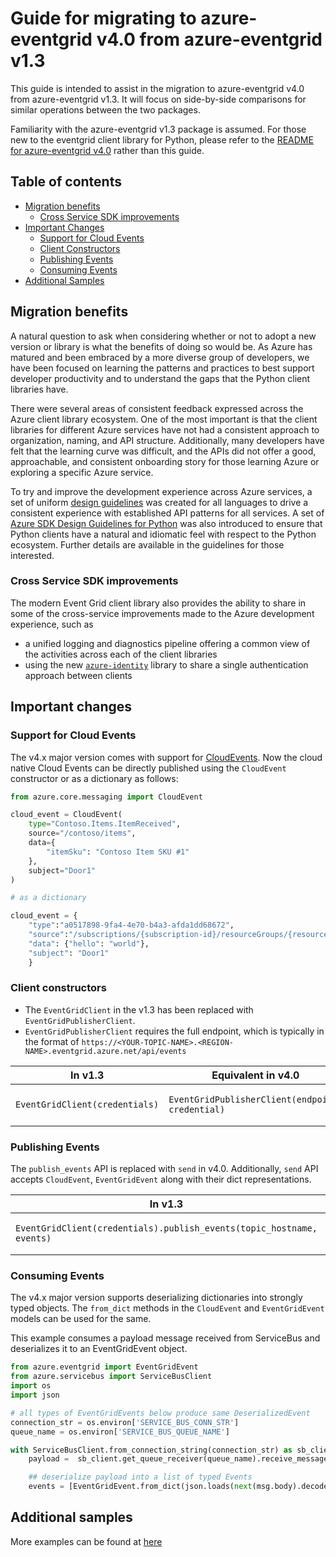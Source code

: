 # Guide for migrating to azure-eventgrid v4.0 from azure-eventgrid v1.3

This guide is intended to assist in the migration to azure-eventgrid v4.0 from azure-eventgrid v1.3. It will focus on side-by-side comparisons for similar operations between the two packages.

Familiarity with the azure-eventgrid v1.3 package is assumed. For those new to the eventgrid client library for Python, please refer to the [README for azure-eventgrid v4.0](https://github.com/Azure/azure-sdk-for-python/blob/master/sdk/eventgrid/azure-eventgrid/README.md) rather than this guide.

## Table of contents

* [Migration benefits](#migration-benefits)
  - [Cross Service SDK improvements](#cross-service-sdk-improvements)
* [Important Changes](#important-changes)
  - [Support for Cloud Events](#support-for-cloud-events)
  - [Client Constructors](#client-constructors)
  - [Publishing Events](#publishing-events)
  - [Consuming Events](#consuming-events)
* [Additional Samples](#additional-samples)

## Migration benefits

A natural question to ask when considering whether or not to adopt a new version or library is what the benefits of doing so would be. As Azure has matured and been embraced by a more diverse group of developers, we have been focused on learning the patterns and practices to best support developer productivity and to understand the gaps that the Python client libraries have.

There were several areas of consistent feedback expressed across the Azure client library ecosystem. One of the most important is that the client libraries for different Azure services have not had a consistent approach to organization, naming, and API structure. Additionally, many developers have felt that the learning curve was difficult, and the APIs did not offer a good, approachable, and consistent onboarding story for those learning Azure or exploring a specific Azure service.

To try and improve the development experience across Azure services, a set of uniform [design guidelines](https://azure.github.io/azure-sdk/general_introduction.html) was created for all languages to drive a consistent experience with established API patterns for all services. A set of [Azure SDK Design Guidelines for Python](https://azure.github.io/azure-sdk/python_design.html) was also introduced to ensure that Python clients have a natural and idiomatic feel with respect to the Python ecosystem. Further details are available in the guidelines for those interested.

### Cross Service SDK improvements

The modern Event Grid client library also provides the ability to share in some of the cross-service improvements made to the Azure development experience, such as 
- a unified logging and diagnostics pipeline offering a common view of the activities across each of the client libraries
- using the new [`azure-identity`](https://github.com/Azure/azure-sdk-for-python/blob/master/sdk/identity/azure-identity/README.md) library to share a single authentication approach between clients

## Important changes

### Support for Cloud Events

The v4.x major version comes with support for [CloudEvents](https://github.com/cloudevents/spec). Now the cloud native Cloud Events can be directly published using the `CloudEvent` constructor or as a dictionary as follows:

```Python
from azure.core.messaging import CloudEvent

cloud_event = CloudEvent(
    type="Contoso.Items.ItemReceived",
    source="/contoso/items",
    data={
        "itemSku": "Contoso Item SKU #1"
    },
    subject="Door1"
)

# as a dictionary

cloud_event = {
    "type":"a0517898-9fa4-4e70-b4a3-afda1dd68672",
    "source":"/subscriptions/{subscription-id}/resourceGroups/{resource-group}/providers/Microsoft.Storage/storageAccounts/{storage-account}",
    "data": {"hello": "world"},
    "subject": "Door1"
    }
```

### Client constructors

* The `EventGridClient` in the v1.3 has been replaced with `EventGridPublisherClient`.
* `EventGridPublisherClient` requires the full endpoint, which is typically in the format of `https://<YOUR-TOPIC-NAME>.<REGION-NAME>.eventgrid.azure.net/api/events`

| In v1.3 | Equivalent in v4.0 | Sample |
|---|---|---|
|`EventGridClient(credentials)`|`EventGridPublisherClient(endpoint, credential)`|[Sample for client construction](https://github.com/Azure/azure-sdk-for-python/blob/master/sdk/eventgrid/azure-eventgrid/samples/sync_samples/sample_publish_events_using_cloud_events_1.0_schema.py)|

### Publishing Events

The `publish_events` API is replaced with `send` in v4.0. Additionally, `send` API accepts `CloudEvent`, `EventGridEvent` along with their dict representations.

| In v1.3 | Equivalent in v4.0 | Sample |
|---|---|---|
|`EventGridClient(credentials).publish_events(topic_hostname, events)`|`EventGridPublisherClient(endpoint, credential).send(events)`|[Sample for client construction](https://github.com/Azure/azure-sdk-for-python/blob/master/sdk/eventgrid/azure-eventgrid/samples/sync_samples/sample_publish_events_using_cloud_events_1.0_schema.py)|

### Consuming Events

The v4.x major version supports deserializing dictionaries into strongly typed objects. The `from_dict` methods in the `CloudEvent` and `EventGridEvent` models can be used for the same.

This example consumes a payload message received from ServiceBus and deserializes it to an EventGridEvent object.

```Python
from azure.eventgrid import EventGridEvent
from azure.servicebus import ServiceBusClient
import os
import json

# all types of EventGridEvents below produce same DeserializedEvent
connection_str = os.environ['SERVICE_BUS_CONN_STR']
queue_name = os.environ['SERVICE_BUS_QUEUE_NAME']

with ServiceBusClient.from_connection_string(connection_str) as sb_client:
    payload =  sb_client.get_queue_receiver(queue_name).receive_messages()

    ## deserialize payload into a list of typed Events
    events = [EventGridEvent.from_dict(json.loads(next(msg.body).decode('utf-8'))) for msg in payload]
```

## Additional samples

More examples can be found at [here](https://github.com/Azure/azure-sdk-for-python/tree/master/sdk/eventgrid/azure-eventgrid/samples)
